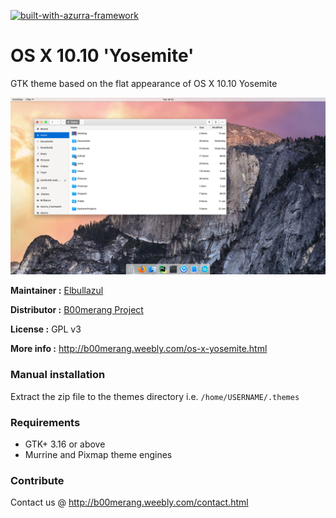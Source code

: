 [![built-with-azurra-framework](https://github.com/Elbullazul/Azurra_framework/raw/assets/azurra_framework_smaller.png)](https://github.com/Elbullazul/Azurra_framework)

# OS X 10.10 'Yosemite'

GTK theme based on the flat appearance of OS X 10.10 Yosemite

![os-x-yosemite](https://github.com/B00merang-Project/gallery/raw/master/OS%20X%2010.10%20Yosemite%20(1).png)

**Maintainer :** [Elbullazul](https://github.com/Elbullazul)

**Distributor :** [B00merang Project](https://github.com/B00merang-Project)

**License :** GPL v3

**More info :** http://b00merang.weebly.com/os-x-yosemite.html

### Manual installation

Extract the zip file to the themes directory i.e. `/home/USERNAME/.themes`

### Requirements

- GTK+ 3.16 or above
- Murrine and Pixmap theme engines

### Contribute

Contact us @ http://b00merang.weebly.com/contact.html

